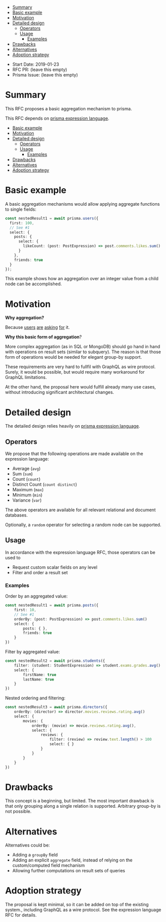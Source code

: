 <!-- START doctoc generated TOC please keep comment here to allow auto update -->
<!-- DON'T EDIT THIS SECTION, INSTEAD RE-RUN doctoc TO UPDATE -->


- [Summary](#summary)
- [Basic example](#basic-example)
- [Motivation](#motivation)
- [Detailed design](#detailed-design)
  - [Operators](#operators)
  - [Usage](#usage)
    - [Examples](#examples)
- [Drawbacks](#drawbacks)
- [Alternatives](#alternatives)
- [Adoption strategy](#adoption-strategy)

<!-- END doctoc generated TOC please keep comment here to allow auto update -->

- Start Date: 2019-01-23
- RFC PR: (leave this empty)
- Prisma Issue: (leave this empty)

# Summary

This RFC proposes a basic aggregation mechanism to prisma.

This RFC depends on [prisma expression language](https://github.com/prisma/rfcs/pull/3).

<!-- toc -->

- [Basic example](#basic-example)
- [Motivation](#motivation)
- [Detailed design](#detailed-design)
  * [Operators](#operators)
  * [Usage](#usage)
    + [Examples](#examples)
- [Drawbacks](#drawbacks)
- [Alternatives](#alternatives)
- [Adoption strategy](#adoption-strategy)

<!-- tocstop -->

# Basic example

A basic aggregation mechanisms would allow applying aggregate functions to single fields:

```typescript
const nestedResult1 = await prisma.users({
  first: 100,
  // See #1
  select: {
    posts: {
      select: {
        likeCount: (post: PostExpression) => post.comments.likes.sum()
      }
    },
    friends: true
  }
});
```

This example shows how an aggregation over an integer value from a child node can be accomplished.

# Motivation

**Why aggregation?**

Because [users](https://www.prisma.io/forum/t/possibilities-with-prisma/5734) [are](https://github.com/prisma/prisma/issues/3801)
[asking](https://github.com/prisma/prisma/issues/1312) [for](https://github.com/prisma/prisma/issues/1279) it.

**Why this basic form of aggregation**?

More complex aggregation (as in SQL or MongoDB) should go hand in hand with operations on result sets (similar to subquery). The reason is that those form of
operations would be needed for elegant group-by support.

These requirements are very hard to fullfil with GraphQL as wire protocol. Surely, it would be possible, but would require many workaround for GraphQL
limitations.

At the other hand, the proposal here would fulfill already many use cases, without introducing significant architectural changes.

# Detailed design

The detailed design relies heavily on [prisma expression language](https://github.com/prisma/rfcs/pull/3).

## Operators

We propose that the following operations are made available on the expression language:

- Average (`avg`)
- Sum (`sum`)
- Count (`count`)
- Distinct Count (`count distinct`)
- Maximum (`max`)
- Minimum (`min`)
- Variance (`var`)

The above operators are available for all relevant relational and document databases.

Optionally, a `random` operator for selecting a random node can be supported.

## Usage

In accordance with the expression language RFC, those operators can be used to

- Request custom scalar fields on any level
- Filter and order a result set

### Examples

Order by an aggregated value:

```typescript
const nestedResult1 = await prisma.posts({
    first: 10,
    // See #1
    orderBy: (post: PostExpression) => post.comments.likes.sum()
    select: {
        posts: { },
        friends: true
    }
})
```

Filter by aggregated value:

```typescript
const nestedResult2 = await prisma.students({
    filter: (student: StudentExpression) => student.exams.grades.avg() > 3.0
    select: {
        firstName: true
        lastName: true
    }
})
```

Nested ordering and filtering:

```typescript
const nestedResult3 = await prisma.directors({
    orderBy: (director) => director.movies.reviews.rating.avg()
    select: {
        movies: {
            orderBy: (movie) => movie.reviews.rating.avg(),
            select: {
                reviews: {
                    filter: (review) => review.text.length() > 100
                    select: { }
                }
            }
        }
    }
})
```

# Drawbacks

This concept is a beginning, but limited. The most important drawback is that only grouping along a single relation is supported. Arbitrary group-by is not
possible.

# Alternatives

Alternatives could be:

- Adding a `groupBy` field
- Adding an explicit `aggregate` field, instead of relying on the custom/computed field mechanism
- Allowing further computations on result sets of queries

# Adoption strategy

The proposal is kept minimal, so it can be added on top of the existing system., including GraphQL as a wire protocol. See the expression language RFC for
details.
